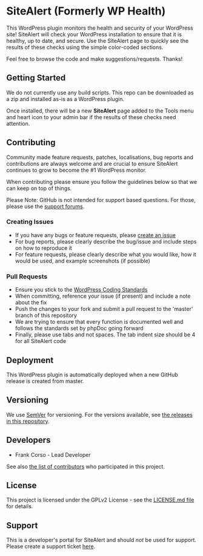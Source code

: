 # SiteAlert (Formerly WP Health)

This WordPress plugin monitors the health and security of your WordPress site! SiteAlert will check your WordPress installation to ensure that it is healthy, up to date, and secure. Use the SiteAlert page to quickly see the results of these checks using the simple color-coded sections.

Feel free to browse the code and make suggestions/requests. Thanks!

## Getting Started

We do not currently use any build scripts. This repo can be downloaded as a zip and installed as-is as a WordPress plugin.

Once installed, there will be a new **SiteAlert** page added to the Tools menu and heart icon to your admin bar if the results of these checks need attention.

## Contributing

Community made feature requests, patches, localisations, bug reports and contributions are always welcome and are crucial to ensure SiteAlert continues to grow to become the #1 WordPress monitor.

When contributing please ensure you follow the guidelines below so that we can keep on top of things.

Please Note: GitHub is not intended for support based questions. For those, please use the [support forums](https://wordpress.org/support/plugin/my-wp-health-check).

### Creating Issues

* If you have any bugs or feature requests, please [create an issue](https://github.com/fpcorso/wordpress-health-check/issues/new)
* For bug reports, please clearly describe the bug/issue and include steps on how to reproduce it
* For feature requests, please clearly describe what you would like, how it would be used, and example screenshots (if possible)

### Pull Requests

* Ensure you stick to the [WordPress Coding Standards](https://codex.wordpress.org/WordPress_Coding_Standards)
* When committing, reference your issue (if present) and include a note about the fix
* Push the changes to your fork and submit a pull request to the 'master' branch of this repository
* We are trying to ensure that every function is documented well and follows the standards set by phpDoc going forward
* Finally, please use tabs and not spaces. The tab indent size should be 4 for all SiteAlert code

## Deployment

This WordPress plugin is automatically deployed when a new GitHub release is created from master.

## Versioning

We use [SemVer](http://semver.org/) for versioning. For the versions available, see [the releases in this repository](https://github.com/fpcorso/wordpress-health-check/releases).

## Developers

* Frank Corso - Lead Developer

See also [the list of contributors](https://github.com/fpcorso/wordpress-health-check/graphs/contributors) who participated in this project.

## License

This project is licensed under the GPLv2 License - see the [LICENSE.md file](https://github.com/fpcorso/wordpress-health-check/blob/master/LICENSE.md) for details.

## Support

This is a developer's portal for SiteAlert and should _not_ be used for support. Please create a support ticket [here](https://wordpress.org/support/plugin/my-wp-health-check).
